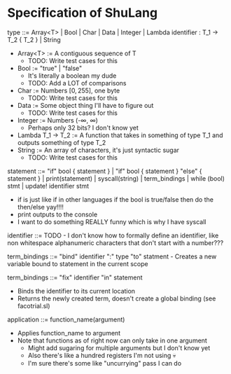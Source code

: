 # Specification of ShuLang

type ::= Array\<T\> | Bool | Char | Data | Integer | Lambda identifier : T_1 -> T_2 { T_2 } | String
- Array\<T\> := A contiguous sequence of T
    - TODO: Write test cases for this
- Bool := "true" | "false"
    - It's literally a boolean my dude
    - TODO: Add a LOT of comparisons
- Char := Numbers $[0,255]$, one byte
    - TODO: Write test cases for this
- Data := Some object thing I'll have to figure out
    - TODO: Write test cases for this
- Integer := Numbers (-$\infty$, $\infty$)
    - Perhaps only 32 bits? I don't know yet
- Lambda T_1 -> T_2 := A function that takes in something of type T_1 and outputs something of type T_2
- String := An array of characters, it's just syntactic sugar
    - TODO: Write test cases for this

statement ::= "if" bool { statement } | "if" bool { statement } "else" { statement } | print(statement) | syscall(string) | term_bindings | while (bool) stmt | update! identifier stmt

- if is just like if in other languages if the bool is true/false then do the then/else yay!!!!
- print outputs to the console
- I want to do something REALLY funny which is why I have syscall

identifier ::= TODO
    - I don't know how to formally define an identifier, like non whitespace alphanumeric characters that don't start with a number???

term_bindings ::= "bind" identifier ":" type "to"  statment
    - Creates a new variable bound to statement in the current scope

term_bindings ::= "fix" identifier "in" statement
- Binds the identifier to its current location
- Returns the newly created term, doesn't create a global binding (see facotrial.sl)

application ::= function_name(argument)
- Applies function_name to argument
- Note that functions as of right now can only take in one argument
    - Might add sugaring for multiple arguments but I don't know yet
    - Also there's like a hundred registers I'm not using :skull:
    - I'm sure there's some like "uncurrying" pass I can do